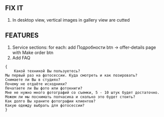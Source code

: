 ## FIX IT ##
1. In desktop view, vertical images in gallery view are cutted
## FEATURES ##
1. Service sections: for each: add Подробности btn -> offer-details page with Make order btn
2. Add FAQ 
```
{
    Какой техникой Вы пользуетесь?
Мы первый раз на фотосессии. Куда смотреть и как позировать?
Снимаете ли Вы в студиях?
Почему не отдаёте исходники?
Печатаете ли Вы фото или фотокниги?
Мне не нужно много фотографий со съемки, 5 - 10 штук будет достаточно. Можем ли мы поснимать полчасика и сколько это будет стоить?
Как долго Вы храните фотографии клиентов?
Какую одежду выбрать для фотосессии?
}
```